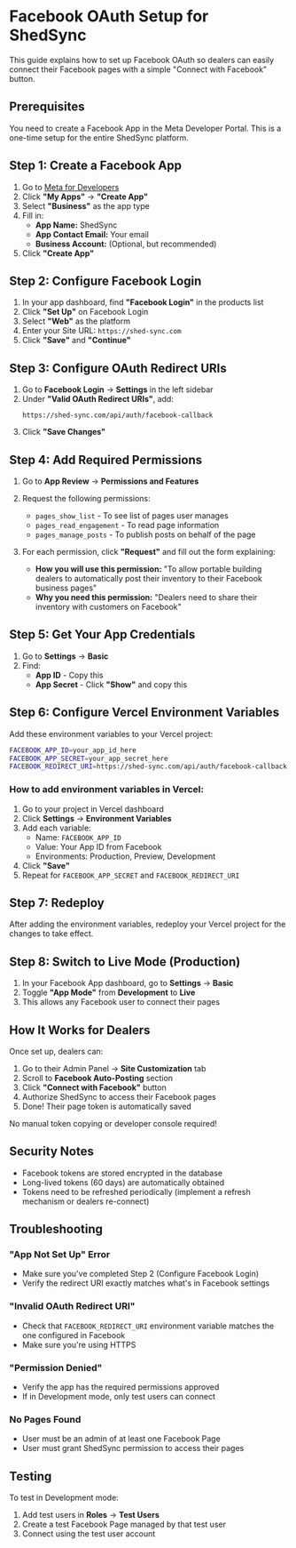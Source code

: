 # Facebook OAuth Setup for ShedSync

This guide explains how to set up Facebook OAuth so dealers can easily connect their Facebook pages with a simple "Connect with Facebook" button.

## Prerequisites

You need to create a Facebook App in the Meta Developer Portal. This is a one-time setup for the entire ShedSync platform.

## Step 1: Create a Facebook App

1. Go to [Meta for Developers](https://developers.facebook.com/)
2. Click **"My Apps"** → **"Create App"**
3. Select **"Business"** as the app type
4. Fill in:
   - **App Name:** ShedSync
   - **App Contact Email:** Your email
   - **Business Account:** (Optional, but recommended)
5. Click **"Create App"**

## Step 2: Configure Facebook Login

1. In your app dashboard, find **"Facebook Login"** in the products list
2. Click **"Set Up"** on Facebook Login
3. Select **"Web"** as the platform
4. Enter your Site URL: `https://shed-sync.com`
5. Click **"Save"** and **"Continue"**

## Step 3: Configure OAuth Redirect URIs

1. Go to **Facebook Login** → **Settings** in the left sidebar
2. Under **"Valid OAuth Redirect URIs"**, add:
   ```
   https://shed-sync.com/api/auth/facebook-callback
   ```
3. Click **"Save Changes"**

## Step 4: Add Required Permissions

1. Go to **App Review** → **Permissions and Features**
2. Request the following permissions:
   - `pages_show_list` - To see list of pages user manages
   - `pages_read_engagement` - To read page information
   - `pages_manage_posts` - To publish posts on behalf of the page

3. For each permission, click **"Request"** and fill out the form explaining:
   - **How you will use this permission:** "To allow portable building dealers to automatically post their inventory to their Facebook business pages"
   - **Why you need this permission:** "Dealers need to share their inventory with customers on Facebook"

## Step 5: Get Your App Credentials

1. Go to **Settings** → **Basic**
2. Find:
   - **App ID** - Copy this
   - **App Secret** - Click **"Show"** and copy this

## Step 6: Configure Vercel Environment Variables

Add these environment variables to your Vercel project:

```bash
FACEBOOK_APP_ID=your_app_id_here
FACEBOOK_APP_SECRET=your_app_secret_here
FACEBOOK_REDIRECT_URI=https://shed-sync.com/api/auth/facebook-callback
```

### How to add environment variables in Vercel:

1. Go to your project in Vercel dashboard
2. Click **Settings** → **Environment Variables**
3. Add each variable:
   - Name: `FACEBOOK_APP_ID`
   - Value: Your App ID from Facebook
   - Environments: Production, Preview, Development
4. Click **"Save"**
5. Repeat for `FACEBOOK_APP_SECRET` and `FACEBOOK_REDIRECT_URI`

## Step 7: Redeploy

After adding the environment variables, redeploy your Vercel project for the changes to take effect.

## Step 8: Switch to Live Mode (Production)

1. In your Facebook App dashboard, go to **Settings** → **Basic**
2. Toggle **"App Mode"** from **Development** to **Live**
3. This allows any Facebook user to connect their pages

## How It Works for Dealers

Once set up, dealers can:

1. Go to their Admin Panel → **Site Customization** tab
2. Scroll to **Facebook Auto-Posting** section
3. Click **"Connect with Facebook"** button
4. Authorize ShedSync to access their Facebook pages
5. Done! Their page token is automatically saved

No manual token copying or developer console required!

## Security Notes

- Facebook tokens are stored encrypted in the database
- Long-lived tokens (60 days) are automatically obtained
- Tokens need to be refreshed periodically (implement a refresh mechanism or dealers re-connect)

## Troubleshooting

### "App Not Set Up" Error
- Make sure you've completed Step 2 (Configure Facebook Login)
- Verify the redirect URI exactly matches what's in Facebook settings

### "Invalid OAuth Redirect URI"
- Check that `FACEBOOK_REDIRECT_URI` environment variable matches the one configured in Facebook
- Make sure you're using HTTPS

### "Permission Denied"
- Verify the app has the required permissions approved
- If in Development mode, only test users can connect

### No Pages Found
- User must be an admin of at least one Facebook Page
- User must grant ShedSync permission to access their pages

## Testing

To test in Development mode:
1. Add test users in **Roles** → **Test Users**
2. Create a test Facebook Page managed by that test user
3. Connect using the test user account

